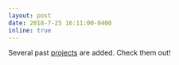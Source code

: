 ```yaml
---
layout: post
date: 2018-7-25 16:11:00-0400
inline: true
---
```


Several past <a href='http://ewinapun.com/projects'>projects</a> are added. Check them out!
